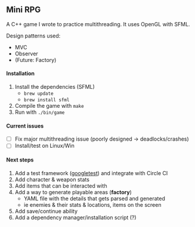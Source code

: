 ## Mini RPG

A C++ game I wrote to practice multithreading. It uses OpenGL with SFML.

Design patterns used:
- MVC
- Observer
- (Future: Factory)

#### Installation
1. Install the dependencies (SFML)
    - `brew update`
    - `brew install sfml`
2. Compile the game with `make`
3. Run with `./bin/game`

#### Current issues
- [ ] Fix major multithreading issue (poorly designed -> deadlocks/crashes)
- [ ] Install/test on Linux/Win

#### Next steps
1. Add a test framework ([googletest](https://github.com/google/googletest)) and integrate with Circle CI
3. Add character & weapon stats
4. Add items that can be interacted with
5. Add a way to generate playable areas (**factory**)
    - YAML file with the details that gets parsed and generated
    - ie enemies & their stats & locations, items on the screen
6. Add save/continue ability 
7. Add a dependency manager/installation script (?)